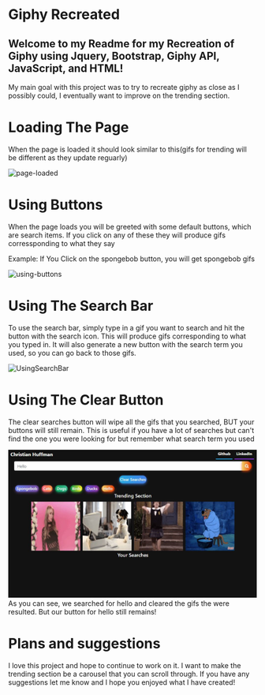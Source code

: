 # Giphy Recreated
## Welcome to my Readme for my Recreation of Giphy using Jquery, Bootstrap, Giphy API, JavaScript, and HTML!
My main goal with this project was to try to recreate giphy as close as I possibly could, I eventually want to improve on the trending section.
# Loading The Page
When the page is loaded it should look similar to this(gifs for trending will be different as they update reguarly)

![page-loaded](https://github.com/TheNoodleMoose/Giphy-Recreated/blob/master/assets/images/page-loaded.JPG)

# Using Buttons
When the page loads you will be greeted with some default buttons, which are search items. If you click on any of these they will produce gifs corressponding to what they say

Example: If You Click on the spongebob button, you will get spongebob gifs

![using-buttons](https://github.com/TheNoodleMoose/Giphy-Recreated/blob/master/assets/images/using-buttons.JPG)

# Using The Search Bar
To use the search bar, simply type in a gif you want to search and hit the button with the search icon. This will produce gifs corresponding to what you typed in. It will also generate a new button with the search term you used, so you can go back to those gifs.

![UsingSearchBar](https://github.com/TheNoodleMoose/Giphy-Recreated/blob/master/assets/images/using-search-bar.JPG)

# Using The Clear Button
The clear searches button will wipe all the gifs that you searched, BUT your buttons will still remain. This is useful if you have a lot of searches but can't find the one you were looking for but remember what search term you used

![Using-Clear-Button](assets/images/using-clear-button.jpg)
As you can see, we searched for hello and cleared the gifs the were resulted. But our button for hello still remains!

# Plans and suggestions
I love this project and hope to continue to work on it. I want to make the trending section be a carousel that you can scroll through. If you have any suggestions let me know and I hope you enjoyed what I have created!